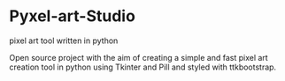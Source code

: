 # Pyxel-art-Studio
pixel art tool written in python


Open source project with the aim of creating a simple and fast pixel art creation tool in python using Tkinter and Pill and styled with ttkbootstrap.
